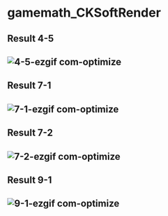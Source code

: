 # gamemath_CKSoftRender

## Result 4-5
![4-5-ezgif com-optimize](https://github.com/user-attachments/assets/5121d98c-8f9a-48cb-b87f-65c2ca2577d2)
--------------------

## Result 7-1
![7-1-ezgif com-optimize](https://github.com/user-attachments/assets/cdc9c9ad-0a5c-4579-8f60-fb1eb16044e1)
--------------------

## Result 7-2
![7-2-ezgif com-optimize](https://github.com/user-attachments/assets/3d6785f1-d7fb-4181-897d-894e5b458603)
--------------------

## Result 9-1
![9-1-ezgif com-optimize](https://github.com/user-attachments/assets/b404df09-daf9-4f9c-9777-34bfd1721eb7)
--------------------
